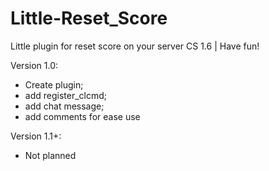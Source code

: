 # Little-Reset_Score

Little plugin for reset score on your server CS 1.6 | Have fun!

Version 1.0:
- Create plugin;
- add register_clcmd;
- add chat message;
- add comments for ease use

Version 1.1+:
- Not planned 
